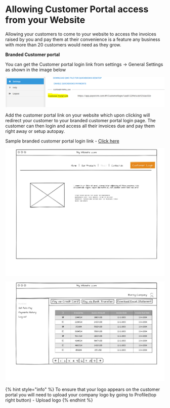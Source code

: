 # Allowing Customer Portal access from your Website



Allowing your customers to come to your website to access the invoices raised by you and pay them at their convenience is a feature any business with more than 20 customers would need as they grow.



**Branded Customer portal** 

You can get the Customer portal login link from settings -&gt; General Settings as shown in the image below

![](.gitbook/assets/customer-portal.PNG)

Add the customer portal link on your website which upon clicking will redirect your customer to your branded customer portal login page. The customer can then login and access all their invoices due and pay them right away or setup autopay. 

Sample branded customer portal login link - [Click here](https://app.payorcrm.com/#!/Customerlogin/5aa8122f4e5cdcf256ac02ef)

![](.gitbook/assets/image.png)

![](.gitbook/assets/dnjhmgmv4aaax4a.jpg)

{% hint style="info" %}
To ensure that your logo appears on the customer portal you will need to upload your company logo by going to Profile\(top right button\) - Upload logo
{% endhint %}



